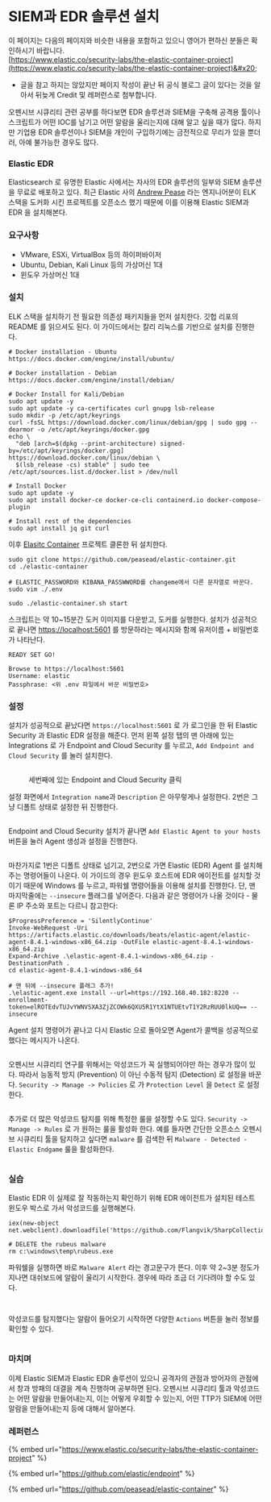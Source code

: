# SIEM과 EDR 솔루션 설치

이 페이지는 다음의 페이지와 비슷한 내용을 포함하고 있으니 영어가 편하신 분들은 확인하시기 바랍니다. \
[https://www.elastic.co/security-labs/the-elastic-container-project](https://www.elastic.co/security-labs/the-elastic-container-project)&#x20;

* 글을 참고 하지는 않았지만 페이지 작성이 끝난 뒤 공식 블로그 글이 있다는 것을 알아서 뒤늦게 Credit 및 레퍼런스로 첨부합니다. &#x20;

오펜시브 시큐리티 관련 공부를 하다보면 EDR 솔루션과 SIEM을 구축해 공격용 툴이나 스크립트가 어떤 IOC를 남기고 어떤 알람을 울리는지에 대해 알고 싶을 때가 많다. 하지만 기업용 EDR 솔루션이나 SIEM을 개인이 구입하기에는 금전적으로 무리가 있을 뿐더러, 아예 불가능한 경우도 많다. &#x20;

### Elastic EDR&#x20;

Elasticsearch 로 유명한 Elastic 사에서는 자사의 EDR 솔루션의 일부와 SIEM 솔루션을 무료로 배포하고 있다. 최근 Elastic 사의  [Andrew Pease](https://twitter.com/andythevariable) 라는 엔지니어분이  ELK 스택을 도커화 시킨 프로젝트를 오픈소스 했기 때문에 이를 이용해 Elastic SIEM과 EDR 을 설치해본다.&#x20;

### 요구사항&#x20;

* VMware, ESXi, VirtualBox 등의 하이퍼바이저&#x20;
* Ubuntu, Debian, Kali Linux 등의 가상머신 1대&#x20;
* 윈도우 가상머신 1대&#x20;

### 설치&#x20;

ELK 스택을 설치하기 전 필요한 의존성 패키지들을 먼저 설치한다. 깃헙 리포의 README 를 읽으셔도 된다. 이 가이드에서는 칼리 리눅스를 기반으로 설치를 진행한다.&#x20;

```
# Docker installation - Ubuntu 
https://docs.docker.com/engine/install/ubuntu/

# Docker installation - Debian 
https://docs.docker.com/engine/install/debian/

# Docker Install for Kali/Debian
sudo apt update -y 
sudo apt update -y ca-certificates curl gnupg lsb-release 
sudo mkdir -p /etc/apt/keyrings
curl -fsSL https://download.docker.com/linux/debian/gpg | sudo gpg --dearmor -o /etc/apt/keyrings/docker.gpg
echo \
  "deb [arch=$(dpkg --print-architecture) signed-by=/etc/apt/keyrings/docker.gpg] https://download.docker.com/linux/debian \
  $(lsb_release -cs) stable" | sudo tee /etc/apt/sources.list.d/docker.list > /dev/null
  
# Install Docker 
sudo apt update -y 
sudo apt install docker-ce docker-ce-cli containerd.io docker-compose-plugin 

# Install rest of the dependencies 
sudo apt install jq git curl 
```

이후 [Elasitc Container](https://github.com/peasead/elastic-container) 프로젝트 클론한 뒤 설치한다.

```
sudo git clone https://github.com/peasead/elastic-container.git
cd ./elastic-container

# ELASTIC_PASSWORD와 KIBANA_PASSWWORD를 changeme에서 다른 문자열로 바꾼다.
sudo vim ./.env 

sudo ./elastic-container.sh start 
```

스크립트는 약 10\~15분간 도커 이미지를 다운받고, 도커를 실행한다. 설치가 성공적으로 끝나면 [https://localhost:5601](https://localhost:5601) 를 방문하라는 메시지와 함께 유저이름 + 비밀번호가 나타난다.&#x20;

```
READY SET GO!

Browse to https://localhost:5601
Username: elastic
Passphrase: <위 .env 파일에서 바꾼 비밀번호> 
```

### 설정&#x20;

설치가 성공적으로 끝났다면 `https://localhost:5601` 로 가 로그인을 한 뒤 Elastic Security 과 Elastic EDR 설정을 해준다. 먼저 왼쪽 설정 탭의 맨 아래에 있는 Integrations 로 가 Endpoint and Cloud Security 를 누르고, `Add Endpoint and Cloud Security` 를 눌러 설치한다.&#x20;

<figure><img src="../.gitbook/assets/elastic-container-install-edr.PNG" alt=""><figcaption><p>세번째에 있는 Endpoint and Cloud Security 클릭</p></figcaption></figure>

설정 화면에서 `Integration name`과 `Description` 은 아무렇게나 설정한다. 2번은 그냥 디폴트 상태로 설정한 뒤 진행한다.&#x20;

<figure><img src="../.gitbook/assets/elastic-container-edr1.PNG" alt=""><figcaption></figcaption></figure>

Endpoint and Cloud Security 설치가 끝나면 `Add Elastic Agent to your hosts` 버튼을 눌러 Agent 생성과 설정을 진행한다.&#x20;

<figure><img src="../.gitbook/assets/elastic-container-edr2.PNG" alt=""><figcaption></figcaption></figure>

마찬가지로 1번은 디폴트 상태로 넘기고, 2번으로 가면 Elastic (EDR) Agent 를 설치해주는 명령어들이 나온다. 이 가이드의 경우 윈도우 호스트에 EDR 에이전트를 설치할 것이기 때문에 Windows 를 누르고, 파워쉘 명령어들을 이용해 설치를 진행한다. 단, 맨 마지막줄에는 `--insecure` 플래그를 넣어준다. 다음과 같은 명령어가 나올 것이다 - 물론 IP 주소와 포트는 다르니 참고한다:&#x20;

```
$ProgressPreference = 'SilentlyContinue'
Invoke-WebRequest -Uri https://artifacts.elastic.co/downloads/beats/elastic-agent/elastic-agent-8.4.1-windows-x86_64.zip -OutFile elastic-agent-8.4.1-windows-x86_64.zip
Expand-Archive .\elastic-agent-8.4.1-windows-x86_64.zip -DestinationPath .
cd elastic-agent-8.4.1-windows-x86_64

# 맨 뒤에 --insecure 플래그 추가! 
.\elastic-agent.exe install --url=https://192.168.40.182:8220 --enrollment-token=elROTEdvTUJvYWNVSXA3ZjZCOWk6QXU5R1YtX1NTUEtvT1Y2RzRUU0lkUQ== --insecure 
```

Agent 설치 명령어가 끝나고 다시 Elastic 으로 돌아오면 Agent가 콜백을 성공적으로 했다는 메시지가 나온다.&#x20;

<figure><img src="../.gitbook/assets/elastic-container-ed6.PNG" alt=""><figcaption></figcaption></figure>

오펜시브 시큐리티 연구를 위해서는 악성코드가 꼭 실행되어야만 하는 경우가 많이 있다. 따라서 능동적 방지 (Prevention) 이 아닌 수동적 탐지 (Detection) 로 설정을 바꾼다. `Security -> Manage -> Policies` 로 가 `Protection Level` 을 `Detect` 로 설정한다.&#x20;

<figure><img src="../.gitbook/assets/elastic-container-detect-only.PNG" alt=""><figcaption></figcaption></figure>

추가로 더 많은 악성코드 탐지를 위해 특정한 룰을 설정할 수도 있다. `Security -> Manage -> Rules` 로 가 원하는 룰을 활성화 한다. 예를 들자면 간단한 오픈소스 오펜시브 시큐리티 툴을 탐지하고 싶다면 `malware` 를 검색한 뒤 `Malware - Detected - Elastic Endgame` 룰을 활성화한다.&#x20;

<figure><img src="../.gitbook/assets/image (2).png" alt=""><figcaption></figcaption></figure>

### 실습&#x20;

Elastic EDR 이 실제로 잘 작동하는지 확인하기 위해 EDR 에이전트가 설치된 테스트 윈도우 박스로 가서 악성코드를 실행해본다.&#x20;

```
iex(new-object net.webclient).downloadfile('https://github.com/Flangvik/SharpCollection/raw/master/NetFramework_4.5_Any/Rubeus.exe','C:\windows\temp\rubeus.exe')

# DELETE the rubeus malware
rm c:\windows\temp\rubeus.exe
```

파워쉘을 실행하면 바로 `Malware Alert` 라는 경고문구가 뜬다. 이후 약 2\~3분 정도가 지나면 대쉬보드에 알람이 울리기 시작한다. 경우에 따라 조금 더 기다려야 할 수도 있다. &#x20;

<figure><img src="../.gitbook/assets/image (4).png" alt=""><figcaption></figcaption></figure>

<figure><img src="../.gitbook/assets/image (3).png" alt=""><figcaption></figcaption></figure>

악성코드를 탐지했다는 알람이 들어오기 시작하면 다양한 `Actions` 버튼을 눌러 정보를 확인할 수 있다.&#x20;

&#x20;

<figure><img src="../.gitbook/assets/image (1).png" alt=""><figcaption></figcaption></figure>

### 마치며&#x20;

이제 Elastic SIEM과 Elastic EDR 솔루션이 있으니 공격자의 관점과 방어자의 관점에서 창과 방패의 대결을 계속 진행하며 공부하면 된다. 오펜시브 시큐리티 툴과 악성코드는 어떤 알람을 만들어내는지, 이는 어떻게 우회할 수 있는지, 어떤 TTP가 SIEM에 어떤 알람을 만들어내는지 등에 대해서 알아본다.&#x20;

### 레퍼런스&#x20;

{% embed url="https://www.elastic.co/security-labs/the-elastic-container-project" %}

{% embed url="https://github.com/elastic/endpoint" %}

{% embed url="https://github.com/peasead/elastic-container" %}
